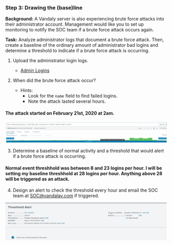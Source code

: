 ### Step 3: Drawing the (base)line

**Background:**  A Vandaly server is also experiencing brute force attacks into their administrator account. Management would like you to set up monitoring to notify the SOC team if a brute force attack occurs again.


**Task:** Analyze administrator logs that document a brute force attack. Then, create a baseline of the ordinary amount of administrator bad logins and determine a threshold to indicate if a brute force attack is occurring.

1. Upload the administrator login logs.
   - [Admin Logins](https://vanderbilt.bootcampcontent.com/vanderbilt_coding_bootcamp/vu-virt-cyber-pt-04-2021-u-lol/-/blob/master/2-Homework/18-SIEMs/resources/Administrator_logs.csv)

2. When did the brute force attack occur?
   - Hints:
     - Look for the `name` field to find failed logins.
     - Note the attack lasted several hours.

#### The attack started on February 21st, 2020 at 2am.

![](https://github.com/kryshael/Week-18-Homework/blob/main/Assets/BruteAttackStart.png)

      
3. Determine a baseline of normal activity and a threshold that would alert if a brute force attack is occurring.

#### Normal event threshhold was between 8 and 23 logins per hour. I will be setting my baseline threshhold at 28 logins per hour. Anything above 28 will be triggered as an attack.

4. Design an alert to check the threshold every hour and email the SOC team at SOC@vandalay.com if triggered. 

![](https://github.com/kryshael/Week-18-Homework/blob/main/Assets/ThreshholdAlert.png)

